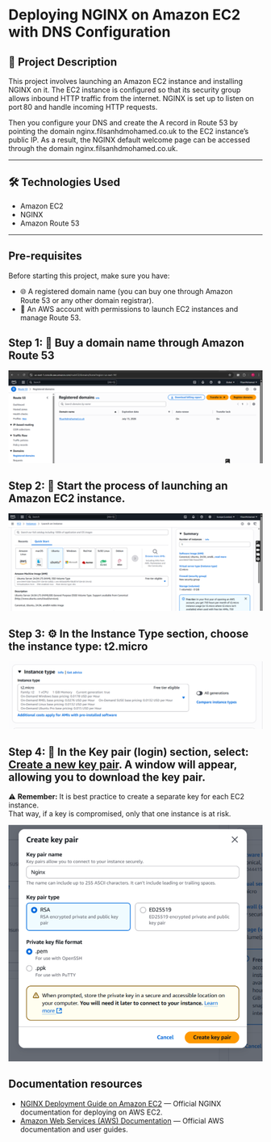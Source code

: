 # Deploying NGINX on Amazon EC2 with DNS Configuration

## 📄 Project Description

This project involves launching an Amazon EC2 instance and installing NGINX on it.
The EC2 instance is configured so that its security group allows inbound HTTP traffic from the internet.
NGINX is set up to listen on port 80 and handle incoming HTTP requests.

Then you configure your DNS and create the A record in Route 53 by pointing the domain nginx.filsanhdmohamed.co.uk to the EC2 instance’s public IP.
As a result, the NGINX default welcome page can be accessed through the domain nginx.filsanhdmohamed.co.uk.

---

## 🛠 Technologies Used

- Amazon EC2
- NGINX
- Amazon Route 53

---

## Pre-requisites

Before starting this project, make sure you have:

- 🌐 A registered domain name (you can buy one through Amazon Route 53 or any other domain registrar).
- 🔑 An AWS account with permissions to launch EC2 instances and manage Route 53.

## Step 1: 🛒 Buy a domain name through Amazon Route 53

![ec2-pic-1](/Images/ec2-pic-1.png)

## Step 2: 🚀 Start the process of launching an Amazon EC2 instance.

![ec2-pic-2](images/ec2-pic-2.png)

## Step 3: ⚙️ In the Instance Type section, choose the instance type: t2.micro

![ec2-pic-3](images/ec2-pic-3.png)

## Step 4: 🔑 In the Key pair (login) section, select: <u>Create a new key pair</u>. A window will appear, allowing you to download the key pair.

⚠️ **Remember:** It is best practice to create a separate key for each EC2 instance.  
That way, if a key is compromised, only that one instance is at risk.

![ec2-pic-4](images/ec2-pic-4.png)

## Documentation resources

- [NGINX Deployment Guide on Amazon EC2](https://docs.nginx.com) — Official NGINX documentation for deploying on AWS EC2.
- [Amazon Web Services (AWS) Documentation](https://docs.aws.amazon.com/) — Official AWS documentation and user guides.
